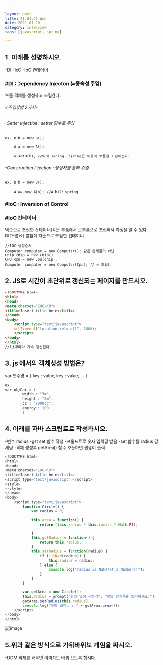```yaml
---

layout: post
title: 21.01.20 Wed
date: 2021-01-20
category: interview
tags: [javascript, spring]

---
```


## 1. 아래를 설명하시오.
-DI
-IoC
-IoC 컨테이너

### #DI  : Dependency Injecton (=종속성 주입)

부품 객체를 생성하고 조립한다.
###### <주입방법 2가지>
###### -Setter Injection : setter 함수로 주입
~~~
ex. B b = new B();

    A a = new A();

    a.setB(b); //이게 spring. spring은 이렇게 부품을 조립해준다.
~~~


###### -Construction Injection : 생성자를 통해 주입
~~~
ex. B b = new B();

    A a= new A(b); //A(b)가 spring
~~~

### #IoC : Inversion of Control

### #IoC 컨테이너

역순으로 조립한 컨테이너(작은 부품에서 큰부품으로 조립해서 과정을 알 수 있다.
DI(부품)이 결합해 역순으로 조립한 컨테이너  
~~~
//IOC 생성순서
Computer computer = new Computer(); 같은 완제품이 아닌
Chip chip = new Chip();
CPU cpu = new Cpu(chip);
Computer computer = new Computer(Cpu); // = 조립컴
~~~
## 2. JS로 시간이 초단위로 갱신되는 페이지를 만드시오.
~~~html
<!DOCTYPE html>
<html>
<head>
<meta charset="EUC-KR">
<title>Insert title here</title>
</head>
<body>
	<script type="text/javascript">
	setTimeout("location.reload()", 1000);
	</script>
</body>
</html>
//1초후마다 계속 갱신된다.
~~~

## 3. js 에서의 객체생성 방법은?
var 변수명 = {
  key : value,
  key : value,
   ...
}
~~~java
ex.
var objCar = {
		width : "3m",
		height : "2m",
		cc : "2000cc",
		energy : 100
        }
~~~

## 4. 아래를 자바 스크립트로 작성하시오.
-변수 radius
-get set 함수 작성
-프롬프트로 숫자 입력값 받음
-set 함수를 radius 값 세팅
-객체 생성후 getArea() 함수 호출하면 원넓이 출력
~~~javascript
<!DOCTYPE html>
<html>
<head>
<meta charset="EUC-KR">
<title>Insert title here</title>
<script type="text/javascript"></script>
<style>
</style>
</head>
<body>
	<script type="text/javascript">
		function Circle() {
			var radius = 0;

			this.area = function() {
				return (this.radius * this.radius * Math.PI);

			}
			this.getRadius = function() {
				return this.redius;
			}
			this.setRadius = function(radius) {
				if (!isNaN(radius)) {
					this.radius = radius;
				} else {
					console.log("radius is NaN(Not a Number)!");
				}
			}
		}

		var getArea = new Circle();
		this.radius = prompt("원의 넓이 구하기", "원의 반지름을 입력하세요.")
		getArea.setRadius(this.radius);
		console.log("원의 넓이는 : " + getArea.area());
	</script>
</body>
</html>
~~~
![image](https://user-images.githubusercontent.com/74958197/105212326-a5cc9b00-5b90-11eb-9ca3-8053ba3d09db.png)

## 5.위와 같은 방식으로 가위바위보 게임을 짜시오.

-DOM 객체를 배우면 이미지도 바꿔 보도록 합시다.


<!DOCTYPE html>
<html>
<head>
<meta charset="EUC-KR">
<title>Insert title here</title>
<script type="text/javascript"></script>
<style>
</style>
</head>
<body>
	<script type="text/javascript">
		function Game() {
			var com;
			var user;

			this.getCom = function() {
				return this.com = Math.floor(Math.random() + 1);
				;
			}
			this.setCom = function(com) {
				this.com = com;
			}

			this.getUser = function() {
				return this.user;
			}
			this.setUser = function(user) {
				if (user == 1 || user == 2 || user == 3) {
					this.user = user;
				} else {
					console.log("가위=1, 바위=2, 보=3 중에 입력하세요")
				}
			}
		}
		this.result = function() {

			if (this.com == 1 && this.user == 1) {
				console.log("비김");
			} else if (this.com == 1 && this.user == 2) {
				console.log("이김");
			} else if (this.com == 1 && this.user == 3) {
				console.log("컴퓨터승리");
			}

			if (this.com == 2 && this.user == 2) {
				console.log("비김");
			} else if (this.com == 2 && this.user == 1) {
				console.log("컴퓨터승리");
			} else if (this.com == 2 && this.user == 3) {
				console.log("이김");
			}

			if (this.com == 3 && this.user == 3) {
				console.log("비김");
			} else if (this.com == 3 && this.user == 1) {
				console.log("이김");
			} else {
				console.log("컴퓨터승리");
			}
		}

		var getResult = new Game();
		var userinput = prompt("가위=1, 바위=2, 보=3", "입력")
		getResult.getCom()
		getResult.getUser();
		console.log("결과는 : " + getResult.result());
	</script>
</body>
</html>











## 6.annotation 방식으로 하여 객체 생성후 사각형과 삼각형 넓이를 구하시오.

~~~java
[MainClass.java]
package com.javalec.ex;

import org.springframework.context.annotation.AnnotationConfigApplicationContext;


public class MainClass {

	public static void main(String[] args) {
		
		AnnotationConfigApplicationContext ctx = new AnnotationConfigApplicationContext(ApplicationConfig.class);
		
		Area triangle = ctx.getBean("triangle", Area.class);
		System.out.println("삼각형의 가로는 : " + triangle.getWidth());
		System.out.println("삼각형의 세로는 : " + triangle.getHeight());
		System.out.println("삼각형의 넓이는 : " + triangle.getTriArea());
		

		Area rectangle = ctx.getBean("rectangle", Area.class);
		System.out.println("사각형의 가로는 : " + rectangle.getWidth());
		System.out.println("사각형의 세로는 : " + rectangle.getHeight());
		System.out.println("사각형의 넓이는 : " + rectangle.getRecArea());
		
		ctx.close();
	}
}
~~~
~~~java
[Area.java]
package com.javalec.ex;

public class Area {
	private double triArea;
	private double recArea;
	double width;
	double height;


	public Area(double height, double width) {
		this.height = height;
		this.width = width;
		this.triArea = triArea;
		this.recArea = recArea;
	}

	public double getTriArea() {
		return triArea;
	}

	public void setTriArea(double triArea) {
		this.triArea = triArea;
	}

	public double getRecArea() {
		return recArea;
	}

	public void setRecArea(double recArea) {
		this.recArea = recArea;
	}

	public double getWidth() {
		return width;
	}

	public void setWidth(double width) {
		this.width = width;
	}

	public double getHeight() {
		return height;
	}

	public void setHeight(double height) {
		this.height = height;
	}

	
}
~~~
~~~java
[ApplicationConfig.java]
package com.javalec.ex;

import org.springframework.context.annotation.Bean;
import org.springframework.context.annotation.Configuration;

@Configuration
public class ApplicationConfig {

	@Bean
	public Area triangle() {
		Area triangle = new Area(7.0,3.0);
		triangle.setTriArea(triangle.width*triangle.height*0.5);	
		
		return triangle;	
	}
	
	@Bean
	public Area rectangle() {
		Area rectangle = new Area(5.0, 3.0);
		rectangle.setRecArea(rectangle.width*rectangle.height);
		
		return rectangle;
	}
}
~~~




7.금일 배운 Pencil의 예처럼 아래를 인터 페이스를 구현하여, 원, 삼각형, 사각형의 넓이를 설정파일 에서 바꾸면 각각의 넓이가  구하여 지도록 하시오.

interface IShape{
double getArea();
}

~~~html
[applicationCTX.xml]
<?xml version="1.0" encoding="UTF-8"?>
<beans xmlns="http://www.springframework.org/schema/beans"
	xmlns:xsi="http://www.w3.org/2001/XMLSchema-instance"
	xsi:schemaLocation="http://www.springframework.org/schema/beans http://www.springframework.org/schema/beans/spring-beans.xsd">

	<!-- 클래스명만 수정하면 각각의 넓이가 구해짐-->
	<!--<bean id="ishape" class="com.javalec.ex.Circle"> -->
	<!-- <bean id="ishape" class="com.javalec.ex.Rectangle"> -->
	<bean id="ishape" class="com.javalec.ex.Triangle">
		<property name="side">
			<value>2</value>
		</property>
	</bean>
</beans>
~~~
~~~java
[MainClass.java]
package com.javalec.ex;

import org.springframework.context.support.AbstractApplicationContext;
import org.springframework.context.support.GenericXmlApplicationContext;

public class MainClass {

	public static void main(String[] args) {
		String configLocation = "classpath:applicationCTX.xml";
		AbstractApplicationContext ctx = new GenericXmlApplicationContext(configLocation);
											
		IShape ishape = ctx.getBean("ishape",IShape.class);
		
		System.out.println(ishape.getArea());
		//void가 아니기 때문에 클래스 return값을 호출해야함
		
		ctx.close();
	}
}
~~~
~~~java
[IShape.java]
package com.javalec.ex;

public interface IShape {

	double getArea();
}
~~~
~~~java
[Triangle.java]
package com.javalec.ex;

public class Triangle implements IShape {
	double side;

	public double getSide() {
		return side;
	}

	public void setSide(double side) {
		this.side = side;
	}

	@Override
	public double getArea() {
		System.out.println("정삼각형의 넓이는 : ");
		return side*side*0.5;
	}
}
~~~
~~~java
[Circle.java]
package com.javalec.ex;

public class Circle implements IShape {
	double side;

	public double getSide() {
		return side;
	}

	public void setSide(double side) {
		this.side = side;
	}

	@Override
	public double getArea() {
		System.out.println("원의 넓이는 : ");
		return side*side* Math.PI;
	}
}
~~~
~~~java
[Rectangle.java]
package com.javalec.ex;

public class Rectangle implements IShape {
	double side;

	public Rectangle(double side) {
		this.side = side;
	}
	public double getSide() {
		return side;
	}
	public void setSide(double side) {
		this.side = side;
	}

	@Override
	public double getArea() {
		System.out.println("정사각형의 넓이는 : ");
		return side*side;
	}
}
~~~
![image](https://user-images.githubusercontent.com/74958197/105211609-d06a2400-5b8f-11eb-93aa-3052ec49de09.png)


8.스프링 미리 공부 구현 해야될 내용-미리준비해 놓읍시다.(한마디로 외워 제낍시다).
스프링 게시판(오라클 + 마이바티스),스프링 시큐리티, 소셜로그인(OAuth2)-카카오,네이버 먼저, 결재구현(아임포트)
